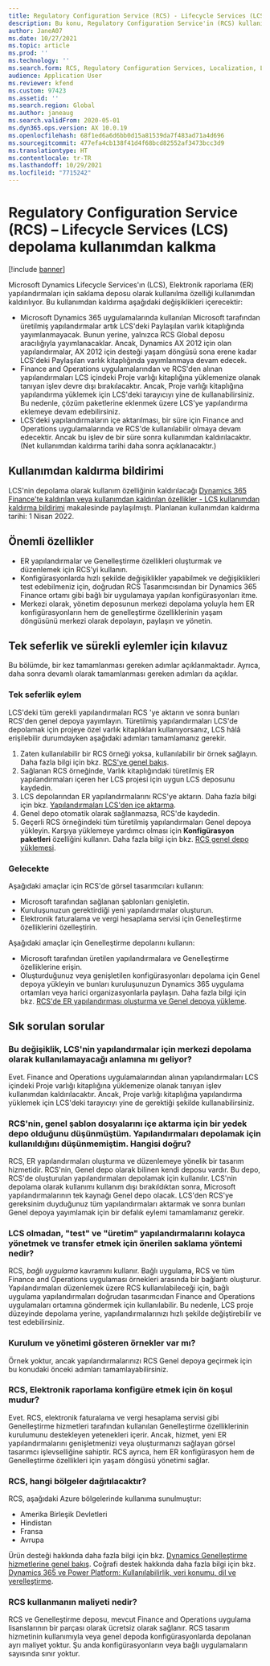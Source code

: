 ```yaml
---
title: Regulatory Configuration Service (RCS) - Lifecycle Services (LCS) depolama kullanımdan kalkma
description: Bu konu, Regulatory Configuration Service'in (RCS) kullanıma sunulmasının bir parçası olarak Microsoft Dynamics Lifecycle Services'ın (LCS) kullanımdan kaldırılmasıyla ilgili bilgiler sağlar.
author: JaneA07
ms.date: 10/27/2021
ms.topic: article
ms.prod: ''
ms.technology: ''
ms.search.form: RCS, Regulatory Configuration Services, Localization, LCS storage, LCS storage deprecation
audience: Application User
ms.reviewer: kfend
ms.custom: 97423
ms.assetid: ''
ms.search.region: Global
ms.author: janeaug
ms.search.validFrom: 2020-05-01
ms.dyn365.ops.version: AX 10.0.19
ms.openlocfilehash: 68f1ed6a6d6bb0d15a81539da7f483ad71a4d696
ms.sourcegitcommit: 477efa4cb138f41d4f68bcd82552af3473bcc3d9
ms.translationtype: HT
ms.contentlocale: tr-TR
ms.lasthandoff: 10/29/2021
ms.locfileid: "7715242"
---
```

# <a name="regulatory-configuration-service-rcs--lifecycle-services-lcs-storage-deprecation"></a>Regulatory Configuration Service (RCS) – Lifecycle Services (LCS) depolama kullanımdan kalkma

[!include [banner](../includes/banner.md)]

Microsoft Dynamics Lifecycle Services'ın (LCS), Elektronik raporlama (ER) yapılandırmaları için saklama deposu olarak kullanılma özelliği kullanımdan kaldırılıyor. Bu kullanımdan kaldırma aşağıdaki değişiklikleri içerecektir:

- Microsoft Dynamics 365 uygulamalarında kullanılan Microsoft tarafından üretilmiş yapılandırmalar artık LCS'deki Paylaşılan varlık kitaplığında yayımlanmayacak. Bunun yerine, yalnızca RCS Global deposu aracılığıyla yayımlanacaklar. Ancak, Dynamics AX 2012 için olan yapılandırmalar, AX 2012 için desteği yaşam döngüsü sona erene kadar LCS'deki Paylaşılan varlık kitaplığında yayımlanmaya devam edecek.
- Finance and Operations uygulamalarından ve RCS'den alınan yapılandırmaları LCS içindeki Proje varlığı kitaplığına yüklemenize olanak tanıyan işlev devre dışı bırakılacaktır. Ancak, Proje varlığı kitaplığına yapılandırma yüklemek için LCS'deki tarayıcıyı yine de kullanabilirsiniz. Bu nedenle, çözüm paketlerine eklenmek üzere LCS'ye yapılandırma eklemeye devam edebilirsiniz.
- LCS'deki yapılandırmaların içe aktarılması, bir süre için Finance and Operations uygulamalarında ve RCS'de kullanılabilir olmaya devam edecektir. Ancak bu işlev de bir süre sonra kullanımdan kaldırılacaktır. (Net kullanımdan kaldırma tarihi daha sonra açıklanacaktır.)

## <a name="deprecation-notice"></a>Kullanımdan kaldırma bildirimi

LCS'nin depolama olarak kullanım özelliğinin kaldırılacağı [Dynamics 365 Finance'te kaldırılan veya kullanımdan kaldırılan özellikler - LCS kullanımdan kaldırma bildirimi](../get-started/removed-deprecated-features-finance.md#features-removed-or-deprecated-in-the-finance-10017-release) makalesinde paylaşılmıştı. Planlanan kullanımdan kaldırma tarihi: 1 Nisan 2022.

## <a name="key-features"></a>Önemli özellikler

- ER yapılandırmalar ve Genelleştirme özellikleri oluşturmak ve düzenlemek için RCS'yi kullanın.
- Konfigürasyonlarda hızlı şekilde değişiklikler yapabilmek ve değişiklikleri test edebilmeniz için, doğrudan RCS Tasarımcısından bir Dynamics 365 Finance ortamı gibi bağlı bir uygulamaya yapılan konfigürasyonları itme.
- Merkezi olarak, yönetim deposunun merkezi depolama yoluyla hem ER konfigürasyonların hem de genelleştirme özelliklerinin yaşam döngüsünü merkezi olarak depolayın, paylaşın ve yönetin.

## <a name="guidance-for-one-time-and-ongoing-actions"></a>Tek seferlik ve sürekli eylemler için kılavuz

Bu bölümde, bir kez tamamlanması gereken adımlar açıklanmaktadır. Ayrıca, daha sonra devamlı olarak tamamlanması gereken adımları da açıklar.

### <a name="one-time-action"></a>Tek seferlik eylem

LCS'deki tüm gerekli yapılandırmaları RCS 'ye aktarın ve sonra bunları RCS'den genel depoya yayımlayın. Türetilmiş yapılandırmaları LCS'de depolamak için projeye özel varlık kitaplıkları kullanıyorsanız, LCS hâlâ erişilebilir durumdayken aşağıdaki adımları tamamlamanız gerekir.

1. Zaten kullanılabilir bir RCS örneği yoksa, kullanılabilir bir örnek sağlayın. Daha fazla bilgi için bkz. [RCS'ye genel bakış](rcs-overview.md).
2. Sağlanan RCS örneğinde, Varlık kitaplığındaki türetilmiş ER yapılandırmaları içeren her LCS projesi için uygun LCS deposunu kaydedin.
3. LCS depolarından ER yapılandırmalarını RCS'ye aktarın. Daha fazla bilgi için bkz. [Yapılandırmaları LCS'den içe aktarma](../../dev-itpro/analytics/tasks/er-import-configuration-lifecycle-services.md).
4. Genel depo otomatik olarak sağlanmazsa, RCS'de kaydedin.
5. Geçerli RCS örneğindeki tüm türetilmiş yapılandırmaları Genel depoya yükleyin. Karşıya yüklemeye yardımcı olması için **Konfigürasyon paketleri** özelliğini kullanın. Daha fazla bilgi için bkz. [RCS genel depo yüklemesi](rcs-global-repo-upload.md).

### <a name="going-forward"></a>Gelecekte

Aşağıdaki amaçlar için RCS'de görsel tasarımcıları kullanın:

- Microsoft tarafından sağlanan şablonları genişletin.
- Kuruluşunuzun gerektirdiği yeni yapılandırmalar oluşturun.
- Elektronik faturalama ve vergi hesaplama servisi için Genelleştirme özelliklerini özelleştirin.

Aşağıdaki amaçlar için Genelleştirme depolarını kullanın:

- Microsoft tarafından üretilen yapılandırmalara ve Genelleştirme özelliklerine erişin.
- Oluşturduğunuz veya genişletilen konfigürasyonları depolama için Genel depoya yükleyin ve bunları kuruluşunuzun Dynamics 365 uygulama ortamları veya harici organizasyonlarla paylaşın. Daha fazla bilgi için bkz. [RCS'de ER yapılandırması oluşturma ve Genel depoya yükleme](rcs-global-repo-upload.md).

## <a name="frequently-asked-questions"></a>Sık sorulan sorular

### <a name="does-this-change-mean-that-lcs-cant-be-used-as-central-storage-for-configurations"></a>Bu değişiklik, LCS'nin yapılandırmalar için merkezi depolama olarak kullanılamayacağı anlamına mı geliyor?

Evet. Finance and Operations uygulamalarından alınan yapılandırmaları LCS içindeki Proje varlığı kitaplığına yüklemenize olanak tanıyan işlev kullanımdan kaldırılacaktır. Ancak, Proje varlığı kitaplığına yapılandırma yüklemek için LCS'deki tarayıcıyı yine de gerektiği şekilde kullanabilirsiniz.

### <a name="i-thought-that-rcs-was-a-replacement-repository-for-importing-global-template-files-i-didnt-think-that-its-used-to-store-configurations-which-is-correct"></a>RCS'nin, genel şablon dosyalarını içe aktarma için bir yedek depo olduğunu düşünmüştüm. Yapılandırmaları depolamak için kullanıldığını düşünmemiştim. Hangisi doğru?

RCS, ER yapılandırmaları oluşturma ve düzenlemeye yönelik bir tasarım hizmetidir. RCS'nin, Genel depo olarak bilinen kendi deposu vardır. Bu depo, RCS'de oluşturulan yapılandırmaları depolamak için kullanılır. LCS'nin depolama olarak kullanımı kullanım dışı bırakıldıktan sonra, Microsoft yapılandırmalarının tek kaynağı Genel depo olacak. LCS'den RCS'ye gereksinim duyduğunuz tüm yapılandırmaları aktarmak ve sonra bunları Genel depoya yayımlamak için bir defalık eylemi tamamlamanız gerekir.

### <a name="without-lcs-what-is-the-suggested-way-to-store-configurations-so-that-test-and-production-configurations-can-easily-be-managed-and-transferred"></a>LCS olmadan, "test" ve "üretim" yapılandırmalarını kolayca yönetmek ve transfer etmek için önerilen saklama yöntemi nedir?

RCS, *bağlı uygulama* kavramını kullanır. Bağlı uygulama, RCS ve tüm Finance and Operations uygulaması örnekleri arasında bir bağlantı oluşturur. Yapılandırmaları düzenlemek üzere RCS kullanılabileceği için, bağlı uygulama yapılandırmaları doğrudan tasarımcıdan Finance and Operations uygulamaları ortamına göndermek için kullanılabilir. Bu nedenle, LCS proje düzeyinde depolama yerine, yapılandırmalarınızı hızlı şekilde değiştirebilir ve test edebilirsiniz.

### <a name="are-there-any-examples-that-show-the-setup-and-management"></a>Kurulum ve yönetimi gösteren örnekler var mı?

Örnek yoktur, ancak yapılandırmalarınızı RCS Genel depoya geçirmek için bu konudaki önceki adımları tamamlayabilirsiniz.

### <a name="is-rcs-a-prerequisite-to-configure-electronic-reporting"></a>RCS, Elektronik raporlama konfigüre etmek için ön koşul mudur?

Evet. RCS, elektronik faturalama ve vergi hesaplama servisi gibi Genelleştirme hizmetleri tarafından kullanılan Genelleştirme özelliklerinin kurulumunu destekleyen yetenekleri içerir. Ancak, hizmet, yeni ER yapılandırmalarını genişletmenizi veya oluşturmanızı sağlayan görsel tasarımcı işlevselliğine sahiptir. RCS ayrıca, hem ER konfigürasyon hem de Genelleştirme özellikleri için yaşam döngüsü yönetimi sağlar.

### <a name="which-regions-can-rcs-be-deployed-in"></a>RCS, hangi bölgeler dağıtılacaktır?

RCS, aşağıdaki Azure bölgelerinde kullanıma sunulmuştur:

- Amerika Birleşik Devletleri
- Hindistan
- Fransa
- Avrupa

Ürün desteği hakkında daha fazla bilgi için bkz. [Dynamics Genelleştirme hizmetlerine genel bakış](globalization-services-overview.md). Coğrafi destek hakkında daha fazla bilgi için bkz. [Dynamics 365 ve Power Platform: Kullanılabilirlik, veri konumu, dil ve yerelleştirme](https://aka.ms/rcs/D365Productavailabilityguide).

### <a name="whats-the-cost-of-using-rcs"></a>RCS kullanmanın maliyeti nedir?

RCS ve Genelleştirme deposu, mevcut Finance and Operations uygulama lisanslarının bir parçası olarak ücretsiz olarak sağlanır. RCS tasarım hizmetinin kullanımıyla veya genel depoda konfigürasyonlarda depolanan ayrı maliyet yoktur. Şu anda konfigürasyonların veya bağlı uygulamaların sayısında sınır yoktur.
